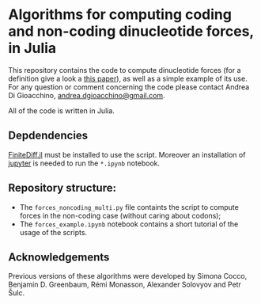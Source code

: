 # Algorithms for computing coding and non-coding dinucleotide forces, in Julia

This repository contains the code to compute dinucleotide forces (for a definition
give a look a [this paper](https://www.pnas.org/content/111/13/5054.short)),
as well as a simple example of its use.
For any question or comment concerning the code please contact Andrea Di Gioacchino,
<andrea.dgioacchino@gmail.com>.

All of the code is written in Julia.

## Depdendencies
[FiniteDiff.jl](https://github.com/JuliaDiff/FiniteDiff.jl) must be installed
to use the script. 
Moreover an installation of [jupyter](https://jupyter.org) is needed to run the `*.ipynb` notebook.

## Repository structure:
- The `forces_noncoding_multi.py` file containts the script to compute forces
in the non-coding case (without caring about codons); 
- The `forces_example.ipynb` notebook contains a short tutorial of the
usage of the scripts.


## Acknowledgements
Previous versions of these algorithms were developed by Simona Cocco,
Benjamin D. Greenbaum, Rémi Monasson, Alexander Solovyov and Petr Šulc.
